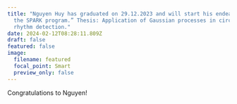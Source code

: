 ```yaml
---
title: "Nguyen Huy has graduated on 29.12.2023 and will start his endeavor in
  the SPARK program.” Thesis: Application of Gaussian processes in circadian
  rhythm detection."
date: 2024-02-12T08:28:11.809Z
draft: false
featured: false
image:
  filename: featured
  focal_point: Smart
  preview_only: false
---
```

Congratulations to Nguyen!